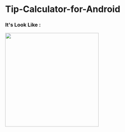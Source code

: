 # Tip-Calculator-for-Android

<h3>It's Look Like :</h3>
<img src="https://raw.githubusercontent.com/KshitijNariya/Tip-Calculator-for-Android/master/20201230_224332.jpg" width="300">
